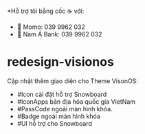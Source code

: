 *Hỗ trợ tôi bằng cốc ☕ với:
- 🏦 Momo: 039 9962 032
- 🏦 Nam Á Bank: 039 9962 032

# redesign-visionos
Cập nhật thêm giao diện cho Theme VisonOS:
- #Icon cài đặt hỗ trợ Snowboard
- #IconApps bản địa hóa quốc gia VietNam 
- #PassCode ngoài màn hình khóa.
- #Badge ngoài màn hình khóa
- #UI hỗ trợ cho Snowboard
